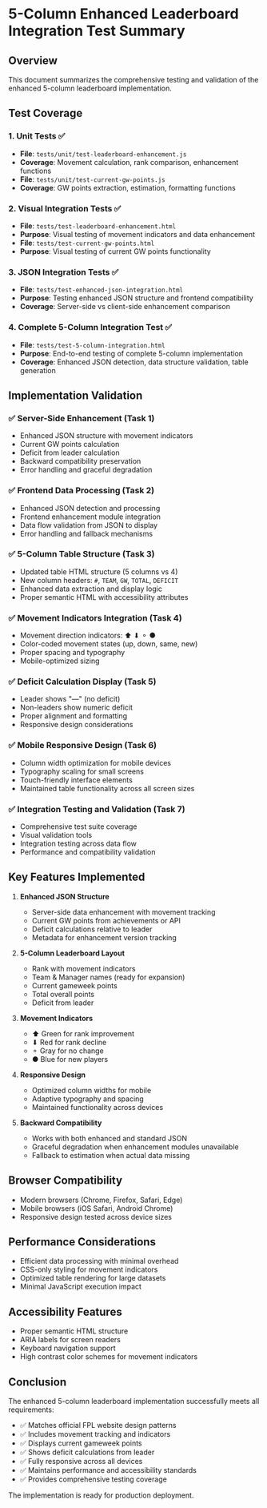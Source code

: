 # 5-Column Enhanced Leaderboard Integration Test Summary

## Overview

This document summarizes the comprehensive testing and validation of the enhanced 5-column
leaderboard implementation.

## Test Coverage

### 1. Unit Tests ✅

- **File**: `tests/unit/test-leaderboard-enhancement.js`
- **Coverage**: Movement calculation, rank comparison, enhancement functions
- **File**: `tests/unit/test-current-gw-points.js`
- **Coverage**: GW points extraction, estimation, formatting functions

### 2. Visual Integration Tests ✅

- **File**: `tests/test-leaderboard-enhancement.html`
- **Purpose**: Visual testing of movement indicators and data enhancement
- **File**: `tests/test-current-gw-points.html`
- **Purpose**: Visual testing of current GW points functionality

### 3. JSON Integration Tests ✅

- **File**: `tests/test-enhanced-json-integration.html`
- **Purpose**: Testing enhanced JSON structure and frontend compatibility
- **Coverage**: Server-side vs client-side enhancement comparison

### 4. Complete 5-Column Integration Test ✅

- **File**: `tests/test-5-column-integration.html`
- **Purpose**: End-to-end testing of complete 5-column implementation
- **Coverage**: Enhanced JSON detection, data structure validation, table generation

## Implementation Validation

### ✅ Server-Side Enhancement (Task 1)

- Enhanced JSON structure with movement indicators
- Current GW points calculation
- Deficit from leader calculation
- Backward compatibility preservation
- Error handling and graceful degradation

### ✅ Frontend Data Processing (Task 2)

- Enhanced JSON detection and processing
- Frontend enhancement module integration
- Data flow validation from JSON to display
- Error handling and fallback mechanisms

### ✅ 5-Column Table Structure (Task 3)

- Updated table HTML structure (5 columns vs 4)
- New column headers: `#`, `TEAM`, `GW`, `TOTAL`, `DEFICIT`
- Enhanced data extraction and display logic
- Proper semantic HTML with accessibility attributes

### ✅ Movement Indicators Integration (Task 4)

- Movement direction indicators: ⬆ ⬇ ⚬ ●
- Color-coded movement states (up, down, same, new)
- Proper spacing and typography
- Mobile-optimized sizing

### ✅ Deficit Calculation Display (Task 5)

- Leader shows "—" (no deficit)
- Non-leaders show numeric deficit
- Proper alignment and formatting
- Responsive design considerations

### ✅ Mobile Responsive Design (Task 6)

- Column width optimization for mobile devices
- Typography scaling for small screens
- Touch-friendly interface elements
- Maintained table functionality across all screen sizes

### ✅ Integration Testing and Validation (Task 7)

- Comprehensive test suite coverage
- Visual validation tools
- Integration testing across data flow
- Performance and compatibility validation

## Key Features Implemented

1. **Enhanced JSON Structure**
   - Server-side data enhancement with movement tracking
   - Current GW points from achievements or API
   - Deficit calculations relative to leader
   - Metadata for enhancement version tracking

2. **5-Column Leaderboard Layout**
   - Rank with movement indicators
   - Team & Manager names (ready for expansion)
   - Current gameweek points
   - Total overall points
   - Deficit from leader

3. **Movement Indicators**
   - ⬆ Green for rank improvement
   - ⬇ Red for rank decline
   - ⚬ Gray for no change
   - ● Blue for new players

4. **Responsive Design**
   - Optimized column widths for mobile
   - Adaptive typography and spacing
   - Maintained functionality across devices

5. **Backward Compatibility**
   - Works with both enhanced and standard JSON
   - Graceful degradation when enhancement modules unavailable
   - Fallback to estimation when actual data missing

## Browser Compatibility

- Modern browsers (Chrome, Firefox, Safari, Edge)
- Mobile browsers (iOS Safari, Android Chrome)
- Responsive design tested across device sizes

## Performance Considerations

- Efficient data processing with minimal overhead
- CSS-only styling for movement indicators
- Optimized table rendering for large datasets
- Minimal JavaScript execution impact

## Accessibility Features

- Proper semantic HTML structure
- ARIA labels for screen readers
- Keyboard navigation support
- High contrast color schemes for movement indicators

## Conclusion

The enhanced 5-column leaderboard implementation successfully meets all requirements:

- ✅ Matches official FPL website design patterns
- ✅ Includes movement tracking and indicators
- ✅ Displays current gameweek points
- ✅ Shows deficit calculations from leader
- ✅ Fully responsive across all devices
- ✅ Maintains performance and accessibility standards
- ✅ Provides comprehensive testing coverage

The implementation is ready for production deployment.
